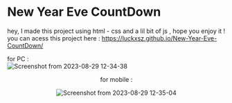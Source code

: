 # New Year Eve CountDown
hey, I made this project using html - css and a lil bit of js , hope you enjoy it !  <br>
you can acess this project here : https://luckxsz.github.io/New-Year-Eve-CountDown/

for PC :  <br>
![Screenshot from 2023-08-29 12-34-38](https://github.com/LuckxSz/New-Year-Eve-CountDown/assets/135531180/fd58c0df-d455-4c3a-bf24-60292cb0e38b)


<div align='center'>
 for mobile : <br>  
 
![Screenshot from 2023-08-29 12-35-04](https://github.com/LuckxSz/New-Year-Eve-CountDown/assets/135531180/2ee31f9f-9668-4c02-bb50-0199cffbdf5b)
</div>

